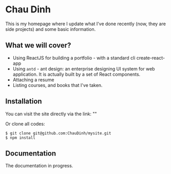 # Chau Dinh

This is my homepage where I update what I've done recently (now, they are side projects) and some basic information. 

## What we will cover?
* Using ReactJS for building a portfolio -  with a standard cli create-react-app
* Using `antd` - ant design: an enterprise designing UI system for web application. It is actually built by a set of React components.
* Attaching a resume
* Listing courses, and books that I've taken.

## Installation

You can visit the site directly via the link: ""

Or clone all codes: 
```git
$ git clone git@github.com:ChauDinh/mysite.git
$ npm install
```

## Documentation

The documentation in progress.